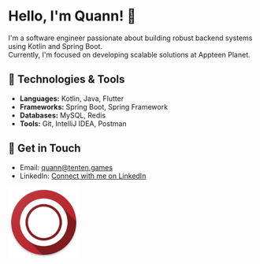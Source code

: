 # Hello, I'm Quann! 👋

I'm a software engineer passionate about building robust backend systems using Kotlin and Spring Boot. <br>
Currently, I'm focused on developing scalable solutions at Appteen Planet.

## 🔧 Technologies & Tools
- **Languages:** Kotlin, Java, Flutter
- **Frameworks:** Spring Boot, Spring Framework
- **Databases:** MySQL, Redis
- **Tools:** Git, IntelliJ IDEA, Postman

## 💬 Get in Touch
- Email: [quann@tenten.games](mailto:quann.tenten.games)
- LinkedIn: [Connect with me on LinkedIn](https://link.tenten.games/to/quann)

[![Tenten](https://github.com/bigquann97/bigquann97/blob/main/tenten.png?raw=true)](https://link.tenten.games/to/quann)

<!-- Feel free to customize this README with your own information! -->

  
<!--
**bigquann97/bigquann97** is a ✨ _special_ ✨ repository because its `README.md` (this file) appears on your GitHub profile.
<img src="https://img.shields.io/badge/MySQL-4479A1?style=flat-square&logo=MySQL&logoColor=white" style="height : auto; margin-left : 10px; margin-right : 10px;"/></a>&nbsp;
Here are some ideas to get you started:

## 🌱 Currently Learning
- Docker & Kubernetes
- Microservices Architecture

- 🔭 I’m currently working on ...
- 🌱 I’m currently learning ...
- 👯 I’m looking to collaborate on ...
- 🤔 I’m looking for help with ...
- 💬 Ask me about ...
- 📫 How to reach me: ...
- 😄 Pronouns: ...
- ⚡ Fun fact: ...
-->
